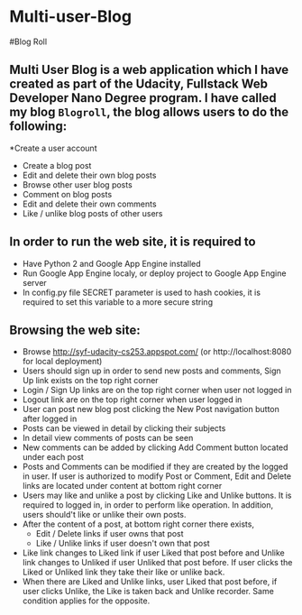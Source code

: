 # Multi-user-Blog

#Blog Roll

## Multi User Blog is a web application which I have created as part of the Udacity, Fullstack Web Developer Nano Degree program. I have called my blog `Blogroll`, the blog allows users to do the following:
*Create a user account 
* Create a blog post
* Edit and delete their own blog posts
* Browse other user blog posts
* Comment on blog posts
* Edit and delete their own comments
* Like / unlike blog posts of other users

## In order to run the web site, it is required to

 * Have Python 2 and Google App Engine installed
 * Run Google App Engine localy, or deploy project to Google App Engine server
 * In config.py file SECRET parameter is used to hash cookies, it is required to set
 this variable to a more secure string

## Browsing the web site:
 * Browse http://syf-udacity-cs253.appspot.com/
(or http://localhost:8080 for local deployment)
 * Users should sign up in order to send new posts and comments, Sign Up link exists
on the top right corner
 * Login / Sign Up links are on the top right corner when user not logged in
 * Logout link are on the top right corner when user logged in
 * User can post new blog post clicking the New Post navigation button after logged in
 * Posts can be viewed in detail by clicking their subjects
 * In detail view comments of posts can be seen
 * New comments can be added by clicking Add Comment button located under each post
 * Posts and Comments can be modified if they are created by the logged in user.
If user is authorized to modify Post or Comment, Edit and Delete links are located under
content at bottom right corner
 * Users may like and unlike a post by clicking Like and Unlike buttons. It is required
to logged in, in order to perform like operation. In addition, users should't like or
unlike their own posts.
 * After the content of a post, at bottom right corner there exists,
 	* Edit / Delete links if user owns that post
 	* Like / Unlike links if user doesn't own that post
 * Like link changes to Liked link if user Liked that post before and Unlike link changes
to Unliked if user Unliked that post before. If user clicks the Liked or Unliked link
they take their like or unlike back.
 * When there are Liked and Unlike links, user Liked that post before, if user clicks
Unlike, the Like is taken back and Unlike recorder.
Same condition applies for the opposite.
